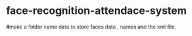 # face-recognition-attendace-system
#make a folder name data to store faces data , names and the xml file.
